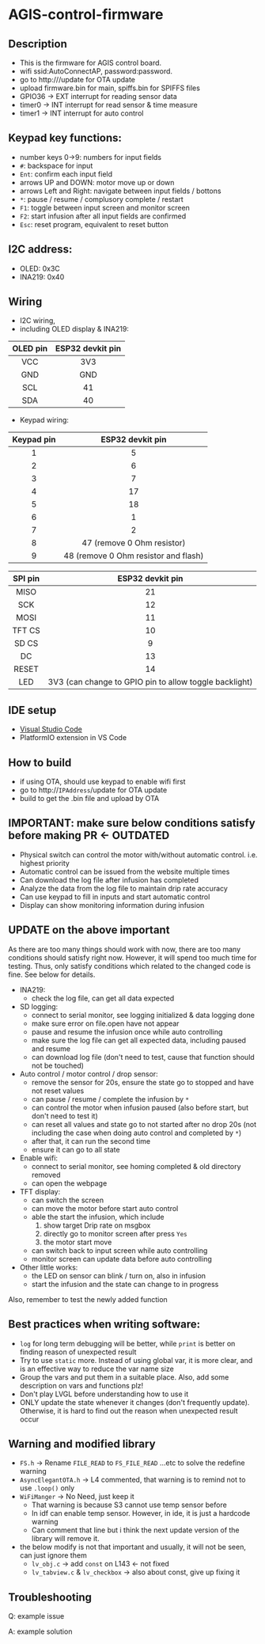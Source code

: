 # AGIS-control-firmware

## Description
- This is the firmware for AGIS control board.
- wifi ssid:AutoConnectAP, password:password.
- go to http://<IPAddress>/update for OTA update
- upload firmware.bin for main, spiffs.bin for SPIFFS files
- GPIO36 -> EXT interrupt for reading sensor data
- timer0 -> INT interrupt for read sensor & time measure
- timer1 -> INT interrupt for auto control

## Keypad key functions:
+ number keys 0->9: numbers for input fields
+ `#`: backspace for input
+ `Ent`: confirm each input field
+ arrows UP and DOWN: motor move up or down
+ arrows Left and Right: navigate between input fields / bottons
+ `*`: pause / resume / complusory complete / restart
+ `F1`: toggle between input screen and monitor screen
+ `F2`: start infusion after all input fields are confirmed
+ `Esc`: reset program, equivalent to reset button

## I2C address:
+ OLED: 0x3C
+ INA219: 0x40

## Wiring
- I2C wiring,
- including OLED display & INA219:

| **OLED pin** | **ESP32 devkit pin** |
|:------------:|:--------------------:|
|      VCC     |          3V3         |
|      GND     |          GND         |
|      SCL     |          41          |
|      SDA     |          40          |

- Keypad wiring:

| **Keypad pin** | **ESP32 devkit pin**                                 |
|:--------------:|:----------------------------------------------------:|
|        1       |           5                                          |
|        2       |           6                                          |
|        3       |           7                                          |
|        4       |          17                                          |
|        5       |          18                                          |
|        6       |           1                                          |
|        7       |           2                                          |
|        8       |          47 (remove 0 Ohm resistor)                  |
|        9       |          48 (remove 0 Ohm resistor and flash)        |

| **SPI pin** |                  **ESP32 devkit pin**                  |
|:-----------:|:------------------------------------------------------:|
|     MISO    |                           21                           |
|     SCK     |                           12                           |
|     MOSI    |                           11                           |
|    TFT CS   |                           10                           |
|    SD CS    |                            9                           |
|      DC     |                           13                           |
|    RESET    |                           14                           |
|     LED     | 3V3 (can change to GPIO pin to allow toggle backlight) |

## IDE setup
+ [Visual Studio Code](https://code.visualstudio.com/)
+ PlatformIO extension in VS Code

## How to build
+ if using OTA, should use keypad to enable wifi first
+ go to http://`IPAddress`/update for OTA update
+ build to get the .bin file and upload by OTA

## IMPORTANT: make sure below conditions satisfy before making PR <- OUTDATED
+ Physical switch can control the motor with/without automatic control. i.e. highest priority
+ Automatic control can be issued from the website multiple times
+ Can download the log file after infusion has completed
+ Analyze the data from the log file to maintain drip rate accuracy
+ Can use keypad to fill in inputs and start automatic control
+ Display can show monitoring information during infusion

## UPDATE on the above important
As there are too many things should work with now, there are too many conditions should satisfy right now. However, it will spend too much time for testing. Thus, only satisfy conditions which related to the changed code is fine. See below for details.
- INA219:
  - check the log file, can get all data expected
- SD logging:
  - connect to serial monitor, see logging initialized & data logging done
  - make sure error on file.open have not appear
  - pause and resume the infusion once while auto controlling
  - make sure the log file can get all expected data, including paused and resume
  - can download log file (don't need to test, cause that function should not be touched)
- Auto control / motor control / drop sensor:
  - remove the sensor for 20s, ensure the state go to stopped and have not reset values
  - can pause / resume / complete the infusion by `*`
  - can control the motor when infusion paused (also before start, but don't need to test it)
  - can reset all values and state go to not started after no drop 20s (not including the case when doing auto control and completed by `*`)
  - after that, it can run the second time
  - ensure it can go to all state
- Enable wifi:
  - connect to serial monitor, see homing completed & old directory removed
  - can open the webpage
- TFT display:
  - can switch the screen
  - can move the motor before start auto control
  - able the start the infusion, which include
    1. show target Drip rate on msgbox
    2. directly go to monitor screen after press `Yes`
    3. the motor start move
  - can switch back to input screen while auto controlling
  - monitor screen can update data before auto controlling
- Other little works:
  - the LED on sensor can blink / turn on, also in infusion
  - start the infusion and the state can change to in progress

Also, remember to test the newly added function

## Best practices when writing software:
+ `log` for long term debugging will be better, while `print` is better on finding reason of unexpected result
+ Try to use `static` more. Instead of using global var, it is more clear, and is an effective way to reduce the var name size
+ Group the vars and put them in a suitable place. Also, add some description on vars and functions plz!
+ Don't play LVGL before understanding how to use it
+ ONLY update the state whenever it changes (don't frequently update). Otherwise, it is hard to find out the reason when unexpected result occur

## Warning and modified library
+ `FS.h` -> Rename `FILE_READ` to `FS_FILE_READ` ...etc to solve the redefine warning
+ `AsyncElegantOTA.h` -> L4 commented, that warning is to remind not to use `.loop()` only
+ `WiFiManger` -> No Need, just keep it
  - That warning is because S3 cannot use temp sensor before
  - In idf can enable temp sensor. However, in ide, it is just a hardcode warning
  - Can comment that line but i think the next update version of the library will remove it.
+ the below modify is not that important and usually, it will not be seen, can just ignore them
  - `lv_obj.c` -> add `const` on L143 <- not fixed
  - `lv_tabview.c` & `lv_checkbox` -> also about const, give up fixing it

## Troubleshooting
Q: example issue

A: example solution
